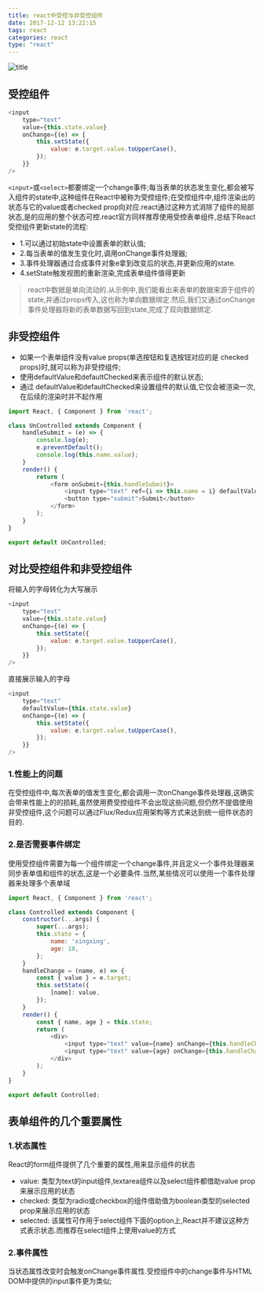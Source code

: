 ```yaml
---
title: react中受控与非受控组件
date: 2017-12-12 13:22:15
tags: react
categories: react
type: "react"
---
```

![title](https://cdn-images-1.medium.com/max/1200/1*kt9otqHk14BZIMNruiG0BA.png)
<!--more-->
## 受控组件

```js
<input
    type="text"
    value={this.state.value}
    onChange={(e) => {
        this.setState({
            value: e.target.value.toUpperCase(),
        });
    }}
/>
```
`<input>`或`<select>`都要绑定一个change事件;每当表单的状态发生变化,都会被写入组件的state中,这种组件在React中被称为受控组件;在受控组件中,组件渲染出的状态与它的value或者checked prop向对应.react通过这种方式消除了组件的局部状态,是的应用的整个状态可控.react官方同样推荐使用受控表单组件,总结下React受控组件更新state的流程:
- 1.可以通过初始state中设置表单的默认值;
- 2.每当表单的值发生变化时,调用onChange事件处理器;
- 3.事件处理器通过合成事件对象e拿到改变后的状态,并更新应用的state.
- 4.setState触发视图的重新渲染,完成表单组件值得更新

> react中数据是单向流动的.从示例中,我们能看出来表单的数据来源于组件的state,并通过props传入,这也称为单向数据绑定.然后,我们又通过onChange事件处理器将新的表单数据写回到state,完成了双向数据绑定.

## 非受控组件
- 如果一个表单组件没有value props(单选按钮和复选按钮对应的是 checked props)时,就可以称为非受控组件;
- 使用defaultValue和defaultChecked来表示组件的默认状态;
- 通过 defaultValue和defaultChecked来设置组件的默认值,它仅会被渲染一次,在后续的渲染时并不起作用
```js
import React, { Component } from 'react';

class UnControlled extends Component {
    handleSubmit = (e) => {
        console.log(e);
        e.preventDefault();
        console.log(this.name.value);
    }
    render() {
        return (
            <form onSubmit={this.handleSubmit}>
                <input type="text" ref={i => this.name = i} defaultValue="BeiJing" />
                <button type="submit">Submit</button>
            </form>
        );
    }
}

export default UnControlled;

```

## 对比受控组件和非受控组件
将输入的字母转化为大写展示
```js
<input
    type="text"
    value={this.state.value}
    onChange={(e) => {
        this.setState({
            value: e.target.value.toUpperCase(),
        });
    }}
/>
```
直接展示输入的字母
```js
<input
    type="text"
    defaultValue={this.state.value}
    onChange={(e) => {
        this.setState({
            value: e.target.value.toUpperCase(),
        });
    }}
/>
```
### 1.性能上的问题
在受控组件中,每次表单的值发生变化,都会调用一次onChange事件处理器,这确实会带来性能上的的损耗,虽然使用费受控组件不会出现这些问题,但仍然不提倡使用非受控组件,这个问题可以通过Flux/Redux应用架构等方式来达到统一组件状态的目的.
### 2.是否需要事件绑定
使用受控组件需要为每一个组件绑定一个change事件,并且定义一个事件处理器来同步表单值和组件的状态,这是一个必要条件.当然,某些情况可以使用一个事件处理器来处理多个表单域
```js
import React, { Component } from 'react';

class Controlled extends Component {
    constructor(...args) {
        super(...args);
        this.state = {
            name: 'xingxing',
            age: 18,
        };
    }
    handleChange = (name, e) => {
        const { value } = e.target;
        this.setState({
            [name]: value,
        });
    }
    render() {
        const { name, age } = this.state;
        return (
            <div>
                <input type="text" value={name} onChange={this.handleChange.bind(this, 'name')} />
                <input type="text" value={age} onChange={this.handleChange.bind(this, 'age',)} />
            </div>
        );
    }
}

export default Controlled;
```

## 表单组件的几个重要属性
### 1.状态属性
React的form组件提供了几个重要的属性,用来显示组件的状态
- value: 类型为text的input组件,textarea组件以及select组件都借助value prop来展示应用的状态
- checked: 类型为radio或checkbox的组件借助值为boolean类型的selected prop来展示应用的状态
- selected: 该属性可作用于select组件下面的option上,React并不建议这种方式表示状态.而推荐在select组件上使用value的方式

### 2.事件属性
当状态属性改变时会触发onChange事件属性.受控组件中的change事件与HTML DOM中提供的input事件更为类似;


